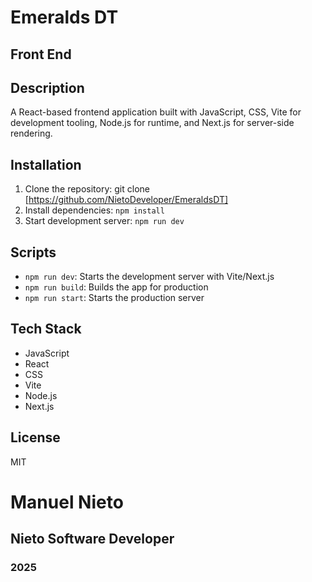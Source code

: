 # Emeralds DT

## Front End

## Description

A React-based frontend application built with JavaScript, CSS, Vite for development tooling, Node.js for runtime, and Next.js for server-side rendering.

## Installation

1. Clone the repository: git clone [https://github.com/NietoDeveloper/EmeraldsDT]
2. Install dependencies: `npm install`
3. Start development server: `npm run dev`

## Scripts

- `npm run dev`: Starts the development server with Vite/Next.js
- `npm run build`: Builds the app for production
- `npm run start`: Starts the production server

## Tech Stack

- JavaScript
- React
- CSS
- Vite
- Node.js
- Next.js

## License
MIT

# Manuel Nieto 

##  Nieto Software Developer  

### 2025